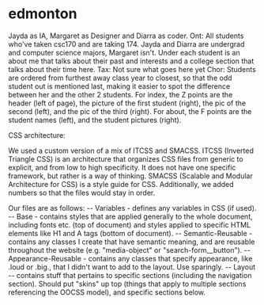# edmonton
Jayda as IA, Margaret as Designer and Diarra as coder.
Ont: All students who've taken csc170 and are taking 174. 
Jayda and Diarra are undergrad and computer science majors,
Margaret isn't. Under each student is an about me that talks about their past and interests and a college section that talks about their time here. 
Tax: Not sure what goes here yet
Chor: Students are ordered from furthest away class year to closest, so that the odd student out is mentioned last, making it easier to spot the difference between her and the other 2 students.
For index, the Z points are the header (left of page), the picture of the first student (right), the pic of the second (left), and the pic of the third (right).
For about, the F points are the student names (left), and the student pictures (right).



CSS architecture:

We used a custom version of a mix of ITCSS and SMACSS. ITCSS (Inverted Triangle CSS) is an architecture that organizes CSS files from generic to explicit, and from low to high specificity. It does not have one specific framework, but rather is a way of thinking. SMACSS (Scalable and Modular Architecture for CSS) is a style guide for CSS. Additionally, we added numbers so that the files would stay in order.

Our files are as follows:
-- Variables - defines any variables in CSS (if used).
-- Base - contains styles that are applied generally to the whole document, including fonts etc. (top of document) and styles applied to specific HTML elements like H1 and A tags (bottom of document).
-- Semantic-Reusable - contains any classes I create that have semantic meaning, and are reusable throughout the website (e.g. "media-object" or "search-form__button").
-- Appearance-Reusable - contains any classes that specify appearance, like .loud or .big., that I didn't want to add to the layout. Use sparingly.
-- Layout -- contains stuff that pertains to specific sections (including the navigation section). Should put "skins" up top (things that apply to multiple sections referencing the OOCSS model), and specific sections below.